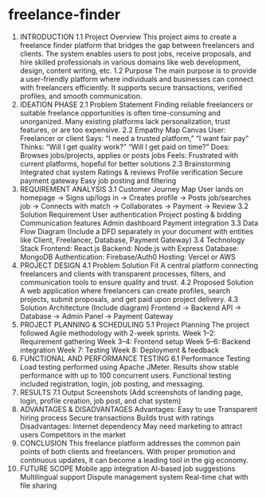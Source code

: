 # freelance-finder
1. INTRODUCTION
1.1 Project Overview
This project aims to create a freelance finder platform that bridges the gap between freelancers and clients. The system enables users to post jobs, receive proposals, and hire skilled professionals in various domains like web development, design, content writing, etc.
1.2 Purpose
The main purpose is to provide a user-friendly platform where individuals and businesses can connect with freelancers efficiently. It supports secure transactions, verified profiles, and smooth communication.
2. IDEATION PHASE
2.1 Problem Statement
Finding reliable freelancers or suitable freelance opportunities is often time-consuming and unorganized. Many existing platforms lack personalization, trust features, or are too expensive.
2.2 Empathy Map Canvas
User: Freelancer or client
Says: “I need a trusted platform,” “I want fair pay”
Thinks: “Will I get quality work?” “Will I get paid on time?”
Does: Browses jobs/projects, applies or posts jobs
Feels: Frustrated with current platforms, hopeful for better solutions
2.3 Brainstorming
Integrated chat system
Ratings & reviews
Profile verification
Secure payment gateway
Easy job posting and filtering
3. REQUIREMENT ANALYSIS
3.1 Customer Journey Map
User lands on homepage → Signs up/logs in → Creates profile → Posts job/searches job → Connects with match → Collaborates → Payment → Review
3.2 Solution Requirement
User authentication
Project posting & bidding
Communication features
Admin dashboard
Payment integration
3.3 Data Flow Diagram
(Include a DFD separately in your document with entities like Client, Freelancer, Database, Payment Gateway)
3.4 Technology Stack
Frontend: React.js
Backend: Node.js with Express
Database: MongoDB
Authentication: Firebase/Auth0
Hosting: Vercel or AWS
4. PROJECT DESIGN
4.1 Problem Solution Fit
A central platform connecting freelancers and clients with transparent processes, filters, and communication tools to ensure quality and trust.
4.2 Proposed Solution
A web application where freelancers can create profiles, search projects, submit proposals, and get paid upon project delivery.
4.3 Solution Architecture
(Include diagram)
Frontend → Backend API → Database → Admin Panel → Payment Gateway
5. PROJECT PLANNING & SCHEDULING
5.1 Project Planning
The project followed Agile methodology with 2-week sprints.
Week 1–2: Requirement gathering
Week 3–4: Frontend setup
Week 5–6: Backend integration
Week 7: Testing
Week 8: Deployment & feedback
6. FUNCTIONAL AND PERFORMANCE TESTING
6.1 Performance Testing
Load testing performed using Apache JMeter.
Results show stable performance with up to 100 concurrent users.
Functional testing included registration, login, job posting, and messaging.
7. RESULTS
7.1 Output Screenshots
(Add screenshots of landing page, login, profile creation, job post, and chat system)
8. ADVANTAGES & DISADVANTAGES
Advantages:
Easy to use
Transparent hiring process
Secure transactions
Builds trust with ratings
Disadvantages:
Internet dependency
May need marketing to attract users
Competitors in the market
9. CONCLUSION
This freelance platform addresses the common pain points of both clients and freelancers. With proper promotion and continuous updates, it can become a leading tool in the gig economy.
10. FUTURE SCOPE
Mobile app integration
AI-based job suggestions
Multilingual support
Dispute management system
Real-time chat with file sharing
